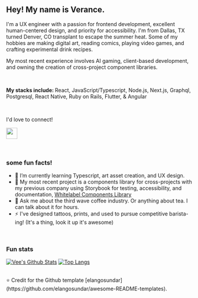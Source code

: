 ## Hey! My name is Verance.

</p>
I'm a UX engineer with a passion for frontend development, excellent human-centered design, and priority for accessibility. I'm from Dallas, TX turned Denver, CO transplant to escape the summer heat. Some of my hobbies are making digital art, reading comics, playing video games, and crafting experimental drink recipes. 

My most recent experience involves AI gaming, client-based development, and owning the creation of cross-project component libraries. 

<br/>

<strong> My stacks include: </strong> React, JavaScript/Typescript, Node.js, Next.js, Graphql, Postgresql, React Native, Ruby on Rails, Flutter, & Angular 

<br/>

I'd love to connect! <p align='left'>
<a href="https://www.linkedin.com/in/sydney-goldberg-32b9751b0/"><img height="30" src="https://img.shields.io/badge/LinkedIn-0077B5?style=for-the-badge&logo=linkedin&logoColor=white"></a>

<br/>

### some fun facts!
- 🌱 I’m currently learning Typescript, art asset creation, and UX design.
- 🔭 My most recent project is a components library for cross-projects with my previous company using Storybook for testing, accessibility, and documentation, [Whitelabel Components Library](https://github.com/GoldenVee/components-library)
- 💬 Ask me about the third wave coffee industry. Or anything about tea. I can talk about it for hours.
- ⚡ I've designed tattoos, prints, and used to pursue competitive barista-ing! (It's a thing, look it up it's awesome)
<br/>

### Fun stats
[![Vee's Github Stats](https://github-readme-stats.vercel.app/api?username=GoldenVee&show_icons=true&theme=cobalt)](https://github.com/anuraghazra/github-readme-stats)
[![Top Langs](https://github-readme-stats.vercel.app/api/top-langs/?username=GoldenVee&layout=compact)](https://github.com/anuraghazra/github-readme-stats)

<br/>
⭐️ Credit for the Github template [elangosundar](https://github.com/elangosundar/awesome-README-templates).
